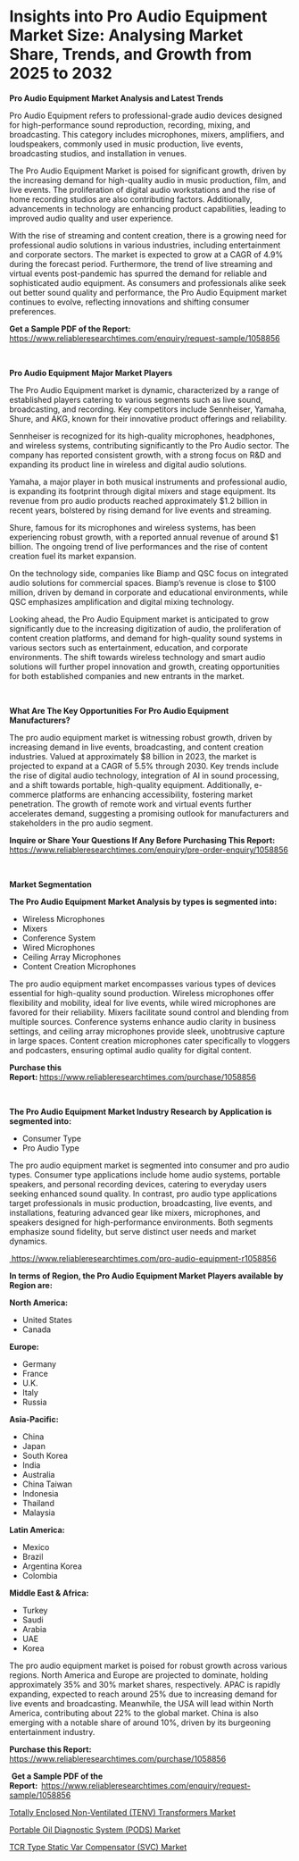 <p><h1>Insights into Pro Audio Equipment Market Size: Analysing Market Share, Trends, and Growth from 2025 to 2032</h1></p><p><strong>Pro Audio Equipment Market Analysis and Latest Trends</strong></p>
<p><p>Pro Audio Equipment refers to professional-grade audio devices designed for high-performance sound reproduction, recording, mixing, and broadcasting. This category includes microphones, mixers, amplifiers, and loudspeakers, commonly used in music production, live events, broadcasting studios, and installation in venues.</p><p>The Pro Audio Equipment Market is poised for significant growth, driven by the increasing demand for high-quality audio in music production, film, and live events. The proliferation of digital audio workstations and the rise of home recording studios are also contributing factors. Additionally, advancements in technology are enhancing product capabilities, leading to improved audio quality and user experience.</p><p>With the rise of streaming and content creation, there is a growing need for professional audio solutions in various industries, including entertainment and corporate sectors. The market is expected to grow at a CAGR of 4.9% during the forecast period. Furthermore, the trend of live streaming and virtual events post-pandemic has spurred the demand for reliable and sophisticated audio equipment. As consumers and professionals alike seek out better sound quality and performance, the Pro Audio Equipment market continues to evolve, reflecting innovations and shifting consumer preferences.</p></p>
<p><strong>Get a Sample PDF of the Report:&nbsp;</strong> <a href="https://www.reliableresearchtimes.com/enquiry/request-sample/1058856?utm_campaign=2109&utm_medium=2&utm_source=Github&utm_content=ia&utm_term=28022025&utm_id=pro-audio-equipment">https://www.reliableresearchtimes.com/enquiry/request-sample/1058856</a></p>
<p>&nbsp;</p>
<p><strong>Pro Audio Equipment Major Market Players</strong></p>
<p><p>The Pro Audio Equipment market is dynamic, characterized by a range of established players catering to various segments such as live sound, broadcasting, and recording. Key competitors include Sennheiser, Yamaha, Shure, and AKG, known for their innovative product offerings and reliability.</p><p>Sennheiser is recognized for its high-quality microphones, headphones, and wireless systems, contributing significantly to the Pro Audio sector. The company has reported consistent growth, with a strong focus on R&D and expanding its product line in wireless and digital audio solutions. </p><p>Yamaha, a major player in both musical instruments and professional audio, is expanding its footprint through digital mixers and stage equipment. Its revenue from pro audio products reached approximately $1.2 billion in recent years, bolstered by rising demand for live events and streaming.</p><p>Shure, famous for its microphones and wireless systems, has been experiencing robust growth, with a reported annual revenue of around $1 billion. The ongoing trend of live performances and the rise of content creation fuel its market expansion.</p><p>On the technology side, companies like Biamp and QSC focus on integrated audio solutions for commercial spaces. Biamp’s revenue is close to $100 million, driven by demand in corporate and educational environments, while QSC emphasizes amplification and digital mixing technology.</p><p>Looking ahead, the Pro Audio Equipment market is anticipated to grow significantly due to the increasing digitization of audio, the proliferation of content creation platforms, and demand for high-quality sound systems in various sectors such as entertainment, education, and corporate environments. The shift towards wireless technology and smart audio solutions will further propel innovation and growth, creating opportunities for both established companies and new entrants in the market.</p></p>
<p>&nbsp;</p>
<p><strong>What Are The Key Opportunities For Pro Audio Equipment Manufacturers?</strong></p>
<p><p>The pro audio equipment market is witnessing robust growth, driven by increasing demand in live events, broadcasting, and content creation industries. Valued at approximately $8 billion in 2023, the market is projected to expand at a CAGR of 5.5% through 2030. Key trends include the rise of digital audio technology, integration of AI in sound processing, and a shift towards portable, high-quality equipment. Additionally, e-commerce platforms are enhancing accessibility, fostering market penetration. The growth of remote work and virtual events further accelerates demand, suggesting a promising outlook for manufacturers and stakeholders in the pro audio segment.</p></p>
<p><strong>Inquire or Share Your Questions If Any Before Purchasing This Report:</strong> <a href="https://www.reliableresearchtimes.com/enquiry/pre-order-enquiry/1058856?utm_campaign=2109&utm_medium=2&utm_source=Github&utm_content=ia&utm_term=28022025&utm_id=pro-audio-equipment">https://www.reliableresearchtimes.com/enquiry/pre-order-enquiry/1058856</a></p>
<p>&nbsp;</p>
<p><strong>Market Segmentation</strong></p>
<p><strong>The Pro Audio Equipment Market Analysis by types is segmented into:</strong></p>
<p><ul><li>Wireless Microphones</li><li>Mixers</li><li>Conference System</li><li>Wired Microphones</li><li>Ceiling Array Microphones</li><li>Content Creation Microphones</li></ul></p>
<p><p>The pro audio equipment market encompasses various types of devices essential for high-quality sound production. Wireless microphones offer flexibility and mobility, ideal for live events, while wired microphones are favored for their reliability. Mixers facilitate sound control and blending from multiple sources. Conference systems enhance audio clarity in business settings, and ceiling array microphones provide sleek, unobtrusive capture in large spaces. Content creation microphones cater specifically to vloggers and podcasters, ensuring optimal audio quality for digital content.</p></p>
<p><strong>Purchase this Report:&nbsp;</strong><a href="https://www.reliableresearchtimes.com/purchase/1058856?utm_campaign=2109&utm_medium=2&utm_source=Github&utm_content=ia&utm_term=28022025&utm_id=pro-audio-equipment">https://www.reliableresearchtimes.com/purchase/1058856</a></p>
<p>&nbsp;</p>
<p><strong>The Pro Audio Equipment Market Industry Research by Application is segmented into:</strong></p>
<p><ul><li>Consumer Type</li><li>Pro Audio Type</li></ul></p>
<p><p>The pro audio equipment market is segmented into consumer and pro audio types. Consumer type applications include home audio systems, portable speakers, and personal recording devices, catering to everyday users seeking enhanced sound quality. In contrast, pro audio type applications target professionals in music production, broadcasting, live events, and installations, featuring advanced gear like mixers, microphones, and speakers designed for high-performance environments. Both segments emphasize sound fidelity, but serve distinct user needs and market dynamics.</p></p>
<p><a href="https://www.reliableresearchtimes.com/pro-audio-equipment-r1058856?utm_campaign=2109&utm_medium=2&utm_source=Github&utm_content=ia&utm_term=28022025&utm_id=pro-audio-equipment">&nbsp;https://www.reliableresearchtimes.com/pro-audio-equipment-r1058856</a></p>
<p><strong>In terms of Region, the Pro Audio Equipment Market Players available by Region are:</strong></p>
<p>
    <p> <strong> North America: </strong>
        <ul>
            <li>United States</li>
            <li>Canada</li>
        </ul>
        </p> 
    <p> <strong> Europe: </strong>
        <ul>
            <li>Germany</li>
            <li>France</li>
            <li>U.K.</li>
            <li>Italy</li>
            <li>Russia</li>
        </ul>
        </p> 
    <p> <strong> Asia-Pacific: </strong>
        <ul>
            <li>China</li>
            <li>Japan</li>
            <li>South Korea</li>
            <li>India</li>
            <li>Australia</li>
            <li>China Taiwan</li>
            <li>Indonesia</li>
            <li>Thailand</li>
            <li>Malaysia</li>
        </ul>
        </p> 
    <p> <strong> Latin America: </strong>
        <ul>
            <li>Mexico</li>
            <li>Brazil</li>
            <li>Argentina Korea</li>
            <li>Colombia</li>
        </ul>
        </p> 
    <p> <strong> Middle East & Africa: </strong>
        <ul>
            <li>Turkey</li>
            <li>Saudi</li>
            <li>Arabia</li>
            <li>UAE</li>
            <li>Korea</li>
        </ul>
    </p>
    </p>
<p><p>The pro audio equipment market is poised for robust growth across various regions. North America and Europe are projected to dominate, holding approximately 35% and 30% market shares, respectively. APAC is rapidly expanding, expected to reach around 25% due to increasing demand for live events and broadcasting. Meanwhile, the USA will lead within North America, contributing about 22% to the global market. China is also emerging with a notable share of around 10%, driven by its burgeoning entertainment industry.</p></p>
<p><strong>Purchase this Report: </strong><a href="https://www.reliableresearchtimes.com/purchase/1058856?utm_campaign=2109&utm_medium=2&utm_source=Github&utm_content=ia&utm_term=28022025&utm_id=pro-audio-equipment">https://www.reliableresearchtimes.com/purchase/1058856</a></p>
<p>&nbsp;<strong>Get a Sample PDF of the Report:&nbsp;&nbsp;</strong><a href="https://www.reliableresearchtimes.com/enquiry/request-sample/1058856?utm_campaign=2109&utm_medium=2&utm_source=Github&utm_content=ia&utm_term=28022025&utm_id=pro-audio-equipment">https://www.reliableresearchtimes.com/enquiry/request-sample/1058856</a></p>
<p><strong></strong></p>
<p><p><a href="https://github.com/pelahotayabe/Market-Research-Report-List-1/blob/main/totally-enclosed-non-ventilated-tenv-transformers-market.md?utm_campaign=2109&utm_medium=2&utm_source=Github&utm_content=ia&utm_term=28022025&utm_id=pro-audio-equipment">Totally Enclosed Non-Ventilated (TENV) Transformers Market</a></p><p><a href="https://github.com/raeezkenedz/Market-Research-Report-List-1/blob/main/portable-oil-diagnostic-system-pods-market.md?utm_campaign=2109&utm_medium=2&utm_source=Github&utm_content=ia&utm_term=28022025&utm_id=pro-audio-equipment">Portable Oil Diagnostic System (PODS) Market</a></p><p><a href="https://github.com/cheryjhonson/Market-Research-Report-List-1/blob/main/tcr-type-static-var-compensator-svc-market.md?utm_campaign=2109&utm_medium=2&utm_source=Github&utm_content=ia&utm_term=28022025&utm_id=pro-audio-equipment">TCR Type Static Var Compensator (SVC) Market</a></p></p>